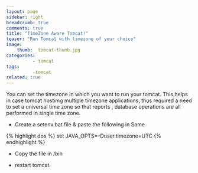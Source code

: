 ```yaml
---
layout: page
sidebar: right
breadcrumb: true
comments: true
title: "TimeZone Aware Tomcat!"
teaser: "Run Tomcat with timezone of your choice"
image:
    thumb:  tomcat-thumb.jpg
categories:
          - tomcat
tags:
          -tomcat
related: true
---
```

You can set the timezone in which you want to run your tomcat. This helps in case tomcat hostimg multiple timezone applications, thus required a need to set a universal time zone so that reports , database operations are all performed in single time zone.

- Create a setenv.bat file & paste the following in Same

{% highlight dos %}
set JAVA_OPTS=-Duser.timezone=UTC
{% endhighlight %}

- Copy the file in <tomcat>/bin

- restart tomcat.
